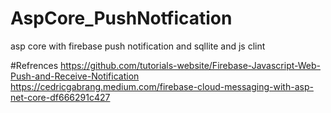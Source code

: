 # AspCore_PushNotfication
asp core with firebase push notification and sqllite and js clint

#Refrences
https://github.com/tutorials-website/Firebase-Javascript-Web-Push-and-Receive-Notification
https://cedricgabrang.medium.com/firebase-cloud-messaging-with-asp-net-core-df666291c427
